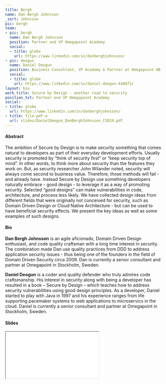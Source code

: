 ```yaml
---
title: Bergh
name: Dan Bergh Johnsson
_sort: Johnsson
pic: bergh
team:
- pic: bergh
  name: Dan Bergh Johnsson
  position: Partner and VP Omegapoint Academy
  social:
  - title: globe
    url: https://www.linkedin.com/in/danberghjohnsson/
- pic: deogun
  name: Daniel Deogun
  position: Business Consultant, VP Academy & Partner at Omegapoint AB
  social:
  - title: globe
    url: https://www.linkedin.com/in/daniel-deogun-4a8973/
layout: bio
work_title: Secure by Design - another road to security
position_txt: Partner and VP Omegapoint Academy
social:
- title: globe
  url: https://www.linkedin.com/in/danberghjohnsson/
- title: file-pdf-o
  url: slides/DanielDeogun_DanBerghJohnsson_CSD19.pdf
---
```


#### Abstract
The ambition of Secure by Design is to make security something that comes natural to developers as part of their everyday development efforts. Usually security is promoted by “think of security first” or “keep security top of mind”. In other words, to think more about security than the features they work on. But, as security researcher John Wilander noted, security will always come second to business value. Therefore, those methods will fail - and already have. Instead Secure by Design use something developers naturally embrace - good design - to leverage it as a way of promoting security. Selected “good designs” can make vulnerabilities in code, architecture, and process less likely. We have collected design ideas from different fields that were originally not conceived for security, such as Domain Driven Design or Cloud Native Architecture - but can be used to have beneficial security effects. We present the key ideas as well as some examples of such designs.

#### Bio

**Dan Bergh Johnsson** is an agile aficionado, Domain Driven Design enthusiast, and code quality craftsman with a long time interest in security. The combination made Dan use quality practices from DDD to address application security issues - thus being one of the founders in the field of Domain Driven Security circa 2009. Dan is currently a senior consultant and partner at Omegapoint in Stockholm, Sweden.

**Daniel Deogun** is a coder and quality defender who truly admires code craftsmanship. His interest in security along with being a developer has resulted in a book – Secure by Design – which teaches how to address security vulnerabilities using good design principles. As a developer, Daniel started to play with Java in 1997 and his experience ranges from life supporting pacemaker systems to web applications to microservics in the cloud. Daniel is currently a senior consultant and partner at Omegapoint in Stockholm, Sweden.

#### Slides
<iframe class="slides" src="pdf/web/viewer.html?file=/slides/DanielDeogun_DanBerghJohnsson_CSD19.pdf"></iframe>

